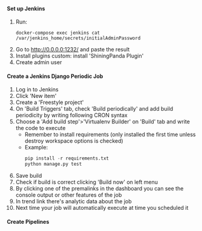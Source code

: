 #### Set up Jenkins
1. Run:
    ```
    docker-compose exec jenkins cat /var/jenkins_home/secrets/initialAdminPassword
    ```
2. Go to http://0.0.0.0:1232/ and paste the result
3. Install plugins custom: install 'ShiningPanda Plugin'
4. Create admin user

#### Create a Jenkins Django Periodic Job
1. Log in to Jenkins
2. Click 'New item'
3. Create a 'Freestyle project'
4. On 'Build Triggers' tab, check 'Build periodically' and add build periodicity by writing following CRON syntax
5. Choose a 'Add build step'>'Virtualenv Builder' on 'Build' tab and write the code to execute
    - Remember to install requirements (only installed the first time unless destroy workspace options is checked)
    - Example:
        ```python
        pip install -r requirements.txt
        python manage.py test
        ```
6. Save build
7. Check if build is correct clicking 'Build now' on left menu
8. By clicking one of the premalinks in the dashboard you can see the console output or other features of the job
9. In trend link there's analytic data about the job
10. Next time your job will automatically execute at time you scheduled it

#### Create Pipelines
